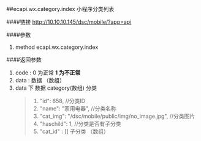##ecapi.wx.category.index  小程序分类列表

####链接
     http://10.10.10.145/dsc/mobile/?app=api

####参数
1. method   ecapi.wx.category.index



####返回参数
1. code : 0 为正常   **1 为不正常**
2. data  : 数据 （数组）
3. data 下 数据 category(数组)   分类
    > 1. "id": 858,    //分类ID
    > 2. "name": "家用电器",    //分类名称
    > 3. "cat_img": "/dsc/mobile/public/img/no_image.jpg",   //分类图片
    > 4. "haschild": 1,   //分类是否有子分类
    > 5. "cat_id"  : []  子分类 （数组）

